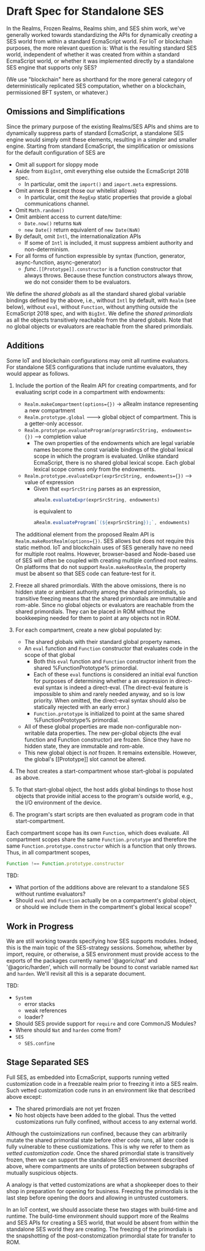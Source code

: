 # Draft Spec for Standalone SES

In the Realms, Frozen Realms, Realms shim, and SES shim work, we've
generally worked towards standardizing the APIs for dynamically
*creating* a SES world from within a standard EcmaScript world. For
IoT or blockchain purposes, the more relevant question is: What is the
resulting standard SES world, independent of whether it was created
from within a standard EcmaScript world, or whether it was implemented
directly by a standalone SES engine that supports only SES?

(We use "blockchain" here as shorthand for the more general category
of deterministically replicated SES computation, whether on a
blockchain, permissioned BFT system, or whatever.)


## Omissions and Simplifications

Since the primary purpose of the existing Realms/SES APIs and shims
are to dynamically suppress parts of standard EcmaScript, a standalone
SES engine would simply omit these elements, resulting in a simpler
and smaller engine.  Starting from standard EcmaScript, the
simplification or omissions for the default configuration of SES are
   * Omit all support for sloppy mode
   * Aside from `BigInt`, omit everything else outside the EcmaScript
     2018 spec.
      * In particular, omit the `import()` and `import.meta`
        expressions.
   * Omit annex B (except those our whitelist allows)
      * In particular, omit the `RegExp` static properties that
        provide a global communications channel.
   * Omit `Math.random()`
   * Omit ambient access to current date/time:
      * `Date.now()` returns `NaN`
      * `new Date()` return equivalent of `new Date(NaN)`
   * By default, omit `Intl`, the internationalization APIs
      * If some of `Intl` is included, it must suppress ambient
        authority and non-determinism.
   * For all forms of function expressible by syntax (function,
     generator, async-function, async-generator)
      * *func*`.[[Prototype]].constructor` is a function constructor that
        always throws. Because these function constructors always
        throw, we do not consider them to be evaluators.

We define the *shared globals* as all the standard shared global
variable bindings defined by the above, i.e., without `Intl` by
default, with `Realm` (see below), without `eval`, without `Function`,
without anything outside the EcmaScript 2018 spec, and with
`BigInt`. We define the *shared primordials* as all the objects
transitively reachable from the shared globals. Note that no global
objects or evaluators are reachable from the shared primordials.


## Additions

Some IoT and blockchain configurations may omit all runtime
evaluators. For standalone SES configurations that include runtime
evaluators, they would appear as follows.

   1. Include the portion of the Realm API for creating
      compartments, and for evaluating script code in a compartment with
      endowments:
      * `Realm.makeCompartment(options={})` -> aRealm instance
        representing a new compartment
      * `Realm.prototype.global` ---> global object of compartment. This
        is a getter-only accessor.
      * `Realm.prototype.evaluateProgram(programSrcString,
        endowments={})` --> completion value
         * The own properties of the endowments which are legal variable
           names become the const variable bindings of the global lexical
           scope in which the program is evaluated. Unlike standard
           EcmaScript, there is no shared global lexical scope. Each
           global lexical scope comes *only* from the endowments.
      * `Realm.prototype.evaluateExpr(exprSrcString, endowments={})` -->
        value of expression
         * Given that `exprSrcString` parses as an expression,
             ```js
             aRealm.evaluateExpr(exprSrcString, endowments)
             ```
           is equivalent to
             ```js
             aRealm.evaluateProgram(`(${exprSrcString});`, endowments)
             ```

      The additional element from the proposed Realm API is
      `Realm.makeRootRealm(options={})`. SES allows but does not
      require this static method. IoT and blockchain uses of SES
      generally have no need for multiple root realms. However,
      browser-based and Node-based use of SES will often be coupled
      with creating multiple confined root realms. On platforms that
      do not support `Realm.makeRootRealm`, the property must be
      absent so that SES code can feature-test for it.

   1. Freeze all shared primordials. With the above omissions, there
     is no hidden state or ambient authority among the shared
     primordials, so transitive freezing means that the shared
     primordials are immutable and rom-able. Since no global objects
     or evaluators are reachable from the shared primordials. They can
     be placed in ROM without the bookkeeping needed for them to point
     at any objects not in ROM.
   1. For each compartment, create a new global populated by:
      * The shared globals with their standard global property names.
      * An `eval` function and `Function` constructor that evaluates
        code in the scope of that global
         * Both this `eval` function and `Function` constructor
           inherit from the shared %FunctionPrototype% primordial.
         * Each of these `eval` functions is considered an initial
           eval function for purposes of determining whether a
           an expression in direct-eval syntax is indeed a
           direct-eval. (The direct-eval feature is impossible to shim
           and rarely needed anyway, and so is low priority. When
           omitted, the direct-eval syntax should also be statically
           rejected with an early error.) 
         * `Function.prototype` is initialized to point at the same
           shared %FunctionPrototype% primordial. 
      * All of these global properties are made non-configurable
        non-writable data properties. The new per-global objects (the
        eval function and Function constructor) are frozen. Since they
        have no hidden state, they are immutable and rom-able.
      * This new global object is *not* frozen. It remains
        extensible. However, the global's [[Prototype]] slot cannot be
        altered.
   1. The host creates a start-compartment whose start-global is
     populated as above.  
   1. To that start-global object, the host adds global bindings to
     those host objects that provide initial access to the program's
     outside world, e.g., the I/O environment of the device.
   1. The program's start scripts are then evaluated as program code
     in that start-compartment.

Each compartment scope has its own `Function`, which does
evaluate. All compartment scopes share the same `Function.prototype`
and therefore the same `Function.prototype.constructor` which is a
function that only throws. Thus, in all compartment scopes,
```js
Function !== Function.prototype.constructor
```


TBD:
   * What portion of the additions above are relevant to a
     standalone SES without runtime evaluators?
   * Should `eval` and `Function` actually be on a compartment's
     global object, or should we include them in the compartment's
     global lexical scope?


## Work in Progress

We are still working towards specifying how SES supports
modules. Indeed, this is the main topic of the SES-strategy
sessions. Somehow, whether by import, require, or otherwise, a SES
environment must provide access to the exports of the packages
currently named '@agoric/nat' and '@agoric/harden', which will
normally be bound to const variable named `Nat` and `harden`. We'll
revisit all this is a separate document.

TBD:
   * `System`
      * error stacks
      * weak references
      * loader?
   * Should SES provide support for `require` and core CommonJS Modules?
   * Where should `Nat` and `harden` come from?
   * `SES`
      * `SES.confine`


## Stage Separated SES

Full SES, as embedded into EcmaScript, supports running vetted
customization code in a freezable realm prior to freezing it into a
SES realm.  Such vetted customization code runs in an environment like
that described above except:
   * The shared primordials are not yet frozen
   * No host objects have been added to the global. Thus the vetted
     customizations run fully confined, without access to any external
     world.

Although the custoimizations run confined, because they can
arbitrarily mutate the shared primordial state before other code runs,
all later code is fully vulnerable to these custiomizations. This is
why we refer to them as *vetted customization code*. Once the shared
primordial state is transitively frozen, then we can support the
standalone SES environment described above, where compartments are
units of protection between subgraphs of mutually suspicious objects.

A analogy is that vetted customizations are what a shopkeeper
does to their shop in preparation for opening for business. Freezing
the primordials is the last step before opening the doors and allowing
in untrusted customers.

In an IoT context, we should associate these two stages with
build-time and runtime. The build-time environment should support more
of the Realms and SES APIs for creating a SES world, that would be
absent from within the standalone SES world they are creating. The
freezing of the primordials is the snapshotting of the
post-constomization primordial state for transfer to ROM.
